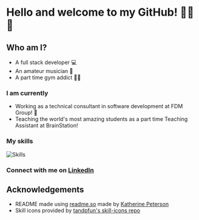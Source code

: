 # Hello and welcome to my GitHub! 🎉🥳🎉


## Who am I?
- A full stack developer 💻 
- An amateur musician 🎸  
- A part time gym addict 💪🏻

### I am currently
- Working as a technical consultant in software development at FDM Group! 💼
- Teaching the world's most amazing students as a part time Teaching Assistant at BrainStation!

### My skills
![Skills](https://skillicons.dev/icons?i=html,css,sass,js,ts,react,next,nodejs,express,cs,dotnet,mysql,docker,azure,aws,linux)

### Connect with me on [LinkedIn](https://linked.com/in/keith-ryan-orourke)

## Acknowledgements

 - README made using [readme.so](https://readme.so) made by [Katherine Peterson](https://katherinempeterson.com/)
 - Skill icons provided by [tandpfun's skill-icons repo](https://github.com/tandpfun/skill-icons#icons-list)
